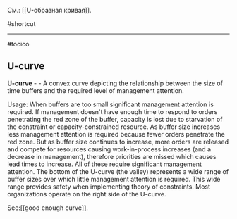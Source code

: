 См.: [[U-образная кривая]].

#shortcut




<hr/>

#tocico

## U-curve

<b>U-curve</b> -  - A convex curve depicting the relationship between the size of time buffers and the required level of management attention. 


Usage: When buffers are too small significant management attention is required.  If management doesn't have enough time to respond to orders penetrating the red zone of the buffer, capacity is lost due to starvation of the constraint or capacity-constrained resource.  As buffer size increases less management attention is required because fewer orders penetrate the red zone.  But as buffer size continues to increase, more orders are released and compete for resources causing work-in-process increases (and a decrease in management), therefore priorities are missed which causes lead times to increase. All of these require significant management attention.  The bottom of the U-curve (the valley) represents a wide range of buffer sizes over which little management attention is required.  This wide range provides safety when implementing theory of constraints.  Most organizations operate on the right side of the U-curve. 
 



See:[[good enough curve]].
